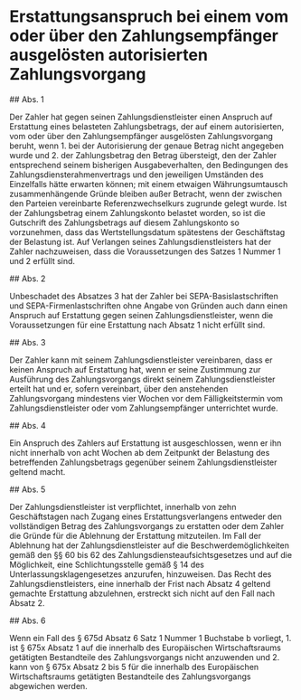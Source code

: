 # Erstattungsanspruch bei einem vom oder über den Zahlungsempfänger ausgelösten autorisierten Zahlungsvorgang



\#\# Abs. 1

 Der Zahler hat gegen seinen Zahlungsdienstleister einen Anspruch auf Erstattung eines belasteten Zahlungsbetrags, der auf einem autorisierten, vom oder über den Zahlungsempfänger ausgelösten Zahlungsvorgang beruht, wenn  1\.
 bei der Autorisierung der genaue Betrag nicht angegeben wurde und
 2\.
 der Zahlungsbetrag den Betrag übersteigt, den der Zahler entsprechend seinem bisherigen Ausgabeverhalten, den Bedingungen des Zahlungsdiensterahmenvertrags und den jeweiligen Umständen des Einzelfalls hätte erwarten können; mit einem etwaigen Währungsumtausch zusammenhängende Gründe bleiben außer Betracht, wenn der zwischen den Parteien vereinbarte Referenzwechselkurs zugrunde gelegt wurde.
Ist der Zahlungsbetrag einem Zahlungskonto belastet worden, so ist die Gutschrift des Zahlungsbetrags auf diesem Zahlungskonto so vorzunehmen, dass das Wertstellungsdatum spätestens der Geschäftstag der Belastung ist. Auf Verlangen seines Zahlungsdienstleisters hat der Zahler nachzuweisen, dass die Voraussetzungen des Satzes 1 Nummer 1 und 2 erfüllt sind.

\#\# Abs. 2

 Unbeschadet des Absatzes 3 hat der Zahler bei SEPA\-Basislastschriften und SEPA\-Firmenlastschriften ohne Angabe von Gründen auch dann einen Anspruch auf Erstattung gegen seinen Zahlungsdienstleister, wenn die Voraussetzungen für eine Erstattung nach Absatz 1 nicht erfüllt sind.

\#\# Abs. 3

 Der Zahler kann mit seinem Zahlungsdienstleister vereinbaren, dass er keinen Anspruch auf Erstattung hat, wenn er seine Zustimmung zur Ausführung des Zahlungsvorgangs direkt seinem Zahlungsdienstleister erteilt hat und er, sofern vereinbart, über den anstehenden Zahlungsvorgang mindestens vier Wochen vor dem Fälligkeitstermin vom Zahlungsdienstleister oder vom Zahlungsempfänger unterrichtet wurde.

\#\# Abs. 4

 Ein Anspruch des Zahlers auf Erstattung ist ausgeschlossen, wenn er ihn nicht innerhalb von acht Wochen ab dem Zeitpunkt der Belastung des betreffenden Zahlungsbetrags gegenüber seinem Zahlungsdienstleister geltend macht.

\#\# Abs. 5

 Der Zahlungsdienstleister ist verpflichtet, innerhalb von zehn Geschäftstagen nach Zugang eines Erstattungsverlangens entweder den vollständigen Betrag des Zahlungsvorgangs zu erstatten oder dem Zahler die Gründe für die Ablehnung der Erstattung mitzuteilen. Im Fall der Ablehnung hat der Zahlungsdienstleister auf die Beschwerdemöglichkeiten gemäß den §§ 60 bis 62 des Zahlungsdiensteaufsichtsgesetzes und auf die Möglichkeit, eine Schlichtungsstelle gemäß § 14 des Unterlassungsklagengesetzes anzurufen, hinzuweisen. Das Recht des Zahlungsdienstleisters, eine innerhalb der Frist nach Absatz 4 geltend gemachte Erstattung abzulehnen, erstreckt sich nicht auf den Fall nach Absatz 2\.

\#\# Abs. 6

 Wenn ein Fall des § 675d Absatz 6 Satz 1 Nummer 1 Buchstabe b vorliegt,  1\.
 ist § 675x Absatz 1 auf die innerhalb des Europäischen Wirtschaftsraums getätigten Bestandteile des Zahlungsvorgangs nicht anzuwenden und
 2\.
 kann von § 675x Absatz 2 bis 5 für die innerhalb des Europäischen Wirtschaftsraums getätigten Bestandteile des Zahlungsvorgangs abgewichen werden.
 

